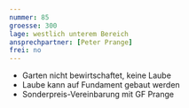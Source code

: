 ```yaml
---
nummer: 85
groesse: 300
lage: westlich unterem Bereich
ansprechpartner: [Peter Prange]
frei: no
---
```


- Garten nicht bewirtschaftet, keine Laube
- Laube kann auf Fundament gebaut werden
- Sonderpreis-Vereinbarung mit GF Prange
